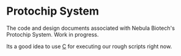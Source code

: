 # Protochip System

The code and design documents associated with Nebula Biotech's Protochip System. Work in progress.


Its a good idea to use [C](https://github.com/ryanmjacobs/c) for executing our rough scripts right now.
